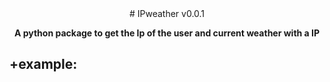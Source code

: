 <div align=center>
  # IPweather v0.0.1
  
  **A python package to get the Ip of the user and current weather with a IP**
</div>

## +example:

